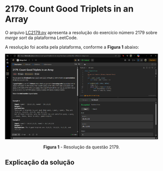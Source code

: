 # 2179. Count Good Triplets in an Array

O arquivo [LC2179.py](./LC2179.py) apresenta a resolução do exercício número 2179 sobre *merge sort* da plataforma LeetCode.

A resolução foi aceita pela plataforma, conforme a **Figura 1** abaixo:

<center>

![Resolução 2179.py](../assets/2179.png)

**Figura 1** - Resolução da questão 2179.

</center>

## Explicação da solução

